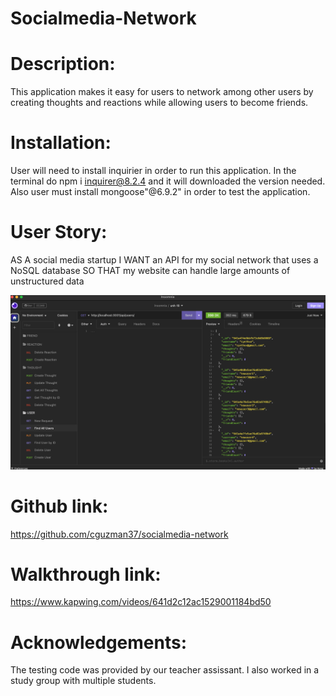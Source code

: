 # Socialmedia-Network


# Description:
This application makes it easy for users to network among other users by creating thoughts and reactions while allowing users to become friends.

# Installation:
User will need to install inquirier in order to run this application.
In the terminal do npm i inquirer@8.2.4 and it will downloaded the version needed.
Also user must install mongoose"@6.9.2" in order to test the application.

# User Story:

AS A social media startup
I WANT an API for my social network that uses a NoSQL database
SO THAT my website can handle large amounts of unstructured data


![This is an image](/images/Screenshot%202023-03-22%20at%209.05.04%20PM.png)


# Github link:

https://github.com/cguzman37/socialmedia-network


# Walkthrough link:

https://www.kapwing.com/videos/641d2c12ac1529001184bd50

# Acknowledgements:

The testing code was provided by our teacher assissant. I also worked in a study group with multiple students.